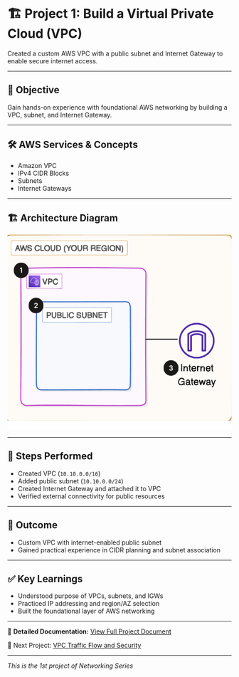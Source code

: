 # 🏗️ Project 1: Build a Virtual Private Cloud (VPC)

Created a custom AWS VPC with a public subnet and Internet Gateway to enable secure internet access.

---

## 📌 Objective
Gain hands-on experience with foundational AWS networking by building a VPC, subnet, and Internet Gateway.

---

## 🛠️ AWS Services & Concepts
- Amazon VPC
- IPv4 CIDR Blocks
- Subnets
- Internet Gateways

---

## 🏗️ Architecture Diagram
![Architecture Diagram](./03_architectural_diagram.png)

---

## 🚀 Steps Performed
- Created VPC (`10.10.0.0/16`)
- Added public subnet (`10.10.0.0/24`)
- Created Internet Gateway and attached it to VPC
- Verified external connectivity for public resources

---

## 🎯 Outcome
- Custom VPC with internet-enabled public subnet
- Gained practical experience in CIDR planning and subnet association

---

## ✅ Key Learnings
- Understood purpose of VPCs, subnets, and IGWs
- Practiced IP addressing and region/AZ selection
- Built the foundational layer of AWS networking

---

📄 **Detailed Documentation:** [View Full Project Document](./02_Project_Document.pdf)  

🔗 Next Project: [VPC Traffic Flow and Security](./02_VPC_Traffic_flow_and_security)

---
*This is the 1st project of Networking Series*
